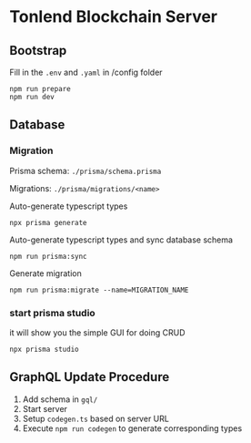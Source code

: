 # Tonlend Blockchain Server

## Bootstrap

Fill in the `.env` and `.yaml` in /config folder

```
npm run prepare
npm run dev
```

## Database

### Migration

Prisma schema: `./prisma/schema.prisma`

Migrations: `./prisma/migrations/<name>`

Auto-generate typescript types

```
npx prisma generate
```

Auto-generate typescript types and sync database schema

```
npm run prisma:sync
```

Generate migration

```
npm run prisma:migrate --name=MIGRATION_NAME
```

### start prisma studio

it will show you the simple GUI for doing CRUD

```
npx prisma studio
```

## GraphQL Update Procedure

1. Add schema in `gql/`
2. Start server
3. Setup `codegen.ts` based on server URL
4. Execute `npm run codegen` to generate corresponding types
